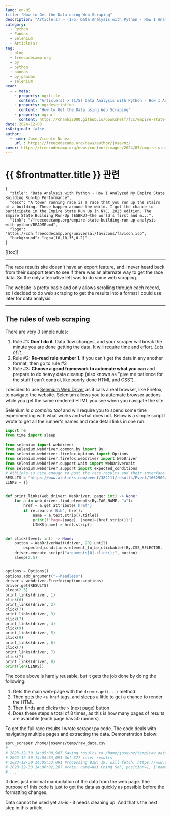 ```yaml
---
lang: en-US
title: "How to Get the Data using Web Scraping"
description: "Article(s) > (1/5) Data Analysis with Python - How I Analyzed My Empire State Building Run-Up Performance"
category: 
  - Python
  - Pandas
  - Selenium
  - Article(s)
tag: 
  - blog
  - freecodecamp.org
  - py
  - python
  - pandas
  - py-pandas
  - selenium
head:
  - - meta:
    - property: og:title
      content: "Article(s) > (1/5) Data Analysis with Python - How I Analyzed My Empire State Building Run-Up Performance"
    - property: og:description
      content: "How to Get the Data using Web Scraping"
    - property: og:url
      content: https://chanhi2000.github.io/bookshelf/fcc/empire-state-building-run-up-analysis-with-python/how-to-get-the-data-using-web-scraping.html
date: 2024-12-03
isOriginal: false
author:
  - name: Jose Vicente Nunez
    url : https://freecodecamp.org/news/author/josevnz/
cover: https://freecodecamp.org/news/content/images/2024/05/empire_state_runup-1.png
---
```


# {{ $frontmatter.title }} 관련

```component VPCard
{
  "title": "Data Analysis with Python - How I Analyzed My Empire State Building Run-Up Performance",
  "desc": "A tower running race is a race that you run up the stairs of a building. These happen around the world. I got the chance to participate in the Empire State Run Up in NYC, 2023 edition. The Empire State Building Run-Up (ESBRU)—the world’s first and m...",
  "link": "/freecodecamp.org/empire-state-building-run-up-analysis-with-python/README.md",
  "logo": "https://cdn.freecodecamp.org/universal/favicons/favicon.ico",
  "background": "rgba(10,10,35,0.2)"
}
```

[[toc]]

---

<SiteInfo
  name="Data Analysis with Python - How I Analyzed My Empire State Building Run-Up Performance"
  desc="A tower running race is a race that you run up the stairs of a building. These happen around the world. I got the chance to participate in the Empire State Run Up in NYC, 2023 edition. The Empire State Building Run-Up (ESBRU)—the world’s first and m..."
  url="https://freecodecamp.org/news/empire-state-building-run-up-analysis-with-python#heading-how-to-get-the-data-using-web-scraping"
  logo="https://cdn.freecodecamp.org/universal/favicons/favicon.ico"
  preview="https://freecodecamp.org/news/content/images/2024/05/empire_state_runup-1.png"/>

The race results site doesn't have an export feature, and I never heard back from their support team to see if there was an alternate way to get the race data. So the only alternative left was to do some web scraping.

The website is pretty basic and only allows scrolling through each record, so I decided to do web scraping to get the results into a format I could use later for data analysis.

---

## The rules of web scraping

There are very 3 simple rules:

1. Rule #1: **Don't do it**. Data flow changes, and your scraper will break the minute you are done getting the data. It will require time and effort. *Lots of it*.
2. Rule #2: **Re-read rule number 1**. If you can't get the data in any another format, then go to rule #3
3. Rule #3: **Choose a good framework to automate what you can** and prepare to do heavy data cleanup (also known as "give me patience for the stuff I can't control, like poorly done HTML and CSS").

I decided to use <VPIcon icon="iconfont icon-selenium"/>[Selenium Web Driver](https://selenium.dev/documentation/webdriver/) as it calls a real browser, like Firefox, to navigate the website. Selenium allows you to automate browser actions while you get the same rendered HTML you see when you navigate the site.

Selenium *is a complex tool* and will require you to spend some time experimenting with what works and what does not. Below is a simple script I wrote to get all the runner's names and race detail links in one run:

```py :collapsed-lines
import re
from time import sleep

from selenium import webdriver
from selenium.webdriver.common.by import By
from selenium.webdriver.firefox.options import Options
from selenium.webdriver.firefox.webdriver import WebDriver
from selenium.webdriver.support.wait import WebDriverWait
from selenium.webdriver.support import expected_conditions
# AthLinks is nice enough to post the race results and their interface is very human-friendly. Not so machine parsing friendly.
RESULTS = "https://www.athlinks.com/event/382111/results/Event/1062909/Course/2407855/Results"
LINKS = {}


def print_links(web_driver: WebDriver, page: int) -> None:
    for a in web_driver.find_elements(By.TAG_NAME, "a"):
        href = a.get_attribute('href')
        if re.search('Bib', href):
            name = a.text.strip().title()
            print(f"Page={page}, {name}={href.strip()}")
            LINKS[name] = href.strip()


def click(level: int) -> None:
    button = WebDriverWait(driver, 20).until(
        expected_conditions.element_to_be_clickable((By.CSS_SELECTOR, f"div:nth-child({level}) > button")))
    driver.execute_script("arguments[0].click();", button)
    sleep(2.5)


options = Options()
options.add_argument("--headless")
driver = webdriver.Firefox(options=options)
driver.get(RESULTS)
sleep(2.5)
print_links(driver, 1)
click(6)
print_links(driver, 2)
click(7)
print_links(driver, 3)
click(7)
print_links(driver, 4)
click(9)
print_links(driver, 5)
click(9)
print_links(driver, 6)
click(7)
print_links(driver, 7)
click(7)
print_links(driver, 8)
print(len(LINKS))
```

The code above is hardly reusable, but it gets the job done by doing the following:

1. Gets the main web-page with the `driver.get(...)` method
2. Then gets the `<a href` tags, and sleeps a little to get a chance to render the HTML
3. Then finds and clicks the `>` (next page) button
4. Does these steps a total of 8 times, as this is how many pages of results are available (each page has 50 runners)

To get the full race results I wrote scraper.py code. The code deals with navigating multiple pages and extracting the data. Demonstration below:

```sh
esru_scraper /home/josevnz/temp/raw_data.csv
# 
# 2023-12-30 14:05:00,987 Saving results to /home/josevnz/temp/raw_data.csv
# 2023-12-30 14:05:53,091 Got 377 racer results
# 2023-12-30 14:05:53,091 Processing BIB: 19, will fetch: https://www.athlinks.com/event/382111/results/Event/1062909/Course/2407855/Bib/19
# 2023-12-30 14:06:02,207 Wrote: name=Wai Ching Soh, position=1, {'name': 'Wai Ching Soh', 'url': 'https://www.athlinks.com/event/382111/results/Event/1062909/Course/2407855/Bib/19', 'overall position': '1', 'gender': 'M', 'age': 29, 'city': 'Kuala Lumpur', 'state': '-', 'country': 'MYS', 'bib': 19, '20th floor position': '1', '20th floor gender position': '1', '20th floor division position': '1', '20th floor pace': '42:30', '20th floor time': '1:42', '65th floor position': '1', '65th floor gender position': '1', '65th floor division position': '1', '65th floor pace': '54:03', '65th floor time': '7:34', 'gender position': '1', 'division position': '1', 'pace': '53:00', 'time': '10:36', 'level': 'Full Course'}
# ...
```

It does just minimal manipulation of the data from the web page. The purpose of this code is just to get the data as quickly as possible before the formatting changes.

Data cannot be used yet as-is - it needs cleaning up. And that's the next step in this article.

